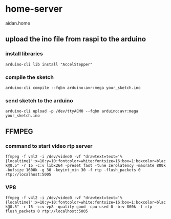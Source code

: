 # home-server

aidan.home

## upload the ino file from raspi to the arduino

### install libraries

`arduino-cli lib install "AccelStepper"`

### compile the sketch

`arduino-cli compile --fqbn arduino:avr:mega your_sketch.ino`

### send sketch to the arduino

`arduino-cli upload -p /dev/ttyACM0 --fqbn arduino:avr:mega your_sketch.ino`

## FFMPEG

### command to start video rtp server

`ffmpeg -f v4l2 -i /dev/video0 -vf "drawtext=text='%{localtime}':x=10:y=10:fontcolor=white:fontsize=16:box=1:boxcolor=black@0.5" -r 15 -c:v libx264 -preset fast -tune zerolatency -maxrate 800k -bufsize 1600k -g 30 -keyint_min 30 -f rtp -flush_packets 0 rtp://localhost:5005`

### VP8

`ffmpeg -f v4l2 -i /dev/video0 -vf "drawtext=text='%{localtime}':x=10:y=10:fontcolor=white:fontsize=16:box=1:boxcolor=black@0.5" -r 15 -c:v vp8 -quality good -cpu-used 0 -b:v 800k -f rtp -flush_packets 0 rtp://localhost:5005`
